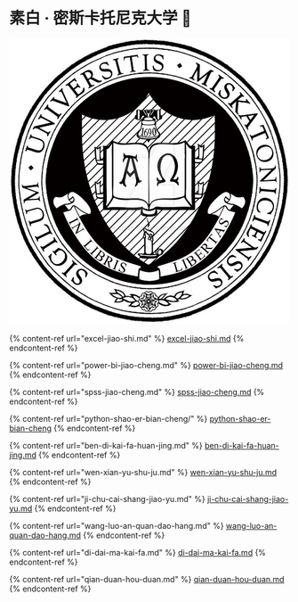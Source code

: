 # 素白 · 密斯卡托尼克大学 🏫

![](<../../../.gitbook/assets/r43126f5d8305fcbfac32a88fd89eefc1 (1).jpeg>)

{% content-ref url="excel-jiao-shi.md" %}
[excel-jiao-shi.md](excel-jiao-shi.md)
{% endcontent-ref %}

{% content-ref url="power-bi-jiao-cheng.md" %}
[power-bi-jiao-cheng.md](power-bi-jiao-cheng.md)
{% endcontent-ref %}

{% content-ref url="spss-jiao-cheng.md" %}
[spss-jiao-cheng.md](spss-jiao-cheng.md)
{% endcontent-ref %}

{% content-ref url="python-shao-er-bian-cheng/" %}
[python-shao-er-bian-cheng](python-shao-er-bian-cheng/)
{% endcontent-ref %}

{% content-ref url="ben-di-kai-fa-huan-jing.md" %}
[ben-di-kai-fa-huan-jing.md](ben-di-kai-fa-huan-jing.md)
{% endcontent-ref %}

{% content-ref url="wen-xian-yu-shu-ju.md" %}
[wen-xian-yu-shu-ju.md](wen-xian-yu-shu-ju.md)
{% endcontent-ref %}

{% content-ref url="ji-chu-cai-shang-jiao-yu.md" %}
[ji-chu-cai-shang-jiao-yu.md](ji-chu-cai-shang-jiao-yu.md)
{% endcontent-ref %}

{% content-ref url="wang-luo-an-quan-dao-hang.md" %}
[wang-luo-an-quan-dao-hang.md](wang-luo-an-quan-dao-hang.md)
{% endcontent-ref %}

{% content-ref url="di-dai-ma-kai-fa.md" %}
[di-dai-ma-kai-fa.md](di-dai-ma-kai-fa.md)
{% endcontent-ref %}

{% content-ref url="qian-duan-hou-duan.md" %}
[qian-duan-hou-duan.md](qian-duan-hou-duan.md)
{% endcontent-ref %}
